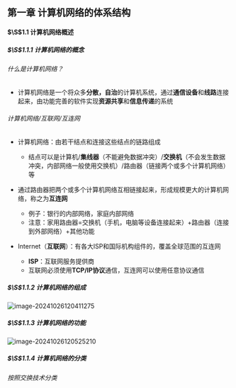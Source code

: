 ## 第一章 计算机网络的体系结构

#### $\S$1.1 计算机网络概述

##### $\S$1.1.1  计算机网络的概念

###### 什么是计算机网络？

- 计算机网络是一个将众多**分散，自治**的计算机系统，通过**通信设备**和**线路**连接起来，由功能完善的软件实现**资源共享**和**信息传递**的系统

###### 计算机网络/互联网/互连网

- 计算机网络：由若干结点和连接这些结点的链路组成
  - 结点可以是计算机/**集线器**（不能避免数据冲突）/**交换机**（不会发生数据冲突，内部网络一般使用交换机）/路由器（链接两个或多个计算机网络）等
- 通过路由器把两个或多个计算机网络互相链接起来，形成规模更大的计算机网络，称之为**互连网**
  - 例子：银行的内部网络，家庭内部网络
  - 注意：家用路由器=交换机（手机，电脑等设备连接起来）+路由器（连接到外部网络）+其他功能

- Internet（**互联网**）：有各大ISP和国际机构组件的，覆盖全球范围的互连网
  - **ISP**：互联网服务提供商
  - 互联网必须使用**TCP/IP协议**通信，互连网可以使用任意协议通信

##### $\S$1.1.2  计算机网络的组成

![image-20241026120411275](C:\Users\24289\AppData\Roaming\Typora\typora-user-images\image-20241026120411275.png)



##### $\S$1.1.3  计算机网络的功能

![image-20241026120525210](C:\Users\24289\AppData\Roaming\Typora\typora-user-images\image-20241026120525210.png)

##### $\S$1.1.4  计算机网络的分类

###### 按照交换技术分类











